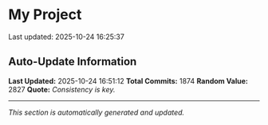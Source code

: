 # My Project


Last updated: 2025-10-24 16:25:37

























































































































































































































































































































































































































































































































































































































































































































































































































































































































































































































































































































































































































































































































































































































































































































































































































































































































































































































































































































































































































































































































































































































































































































































## Auto-Update Information

**Last Updated:** 2025-10-24 16:51:12
**Total Commits:** 1874
**Random Value:** 2827
**Quote:** _Consistency is key._

---
_This section is automatically generated and updated._